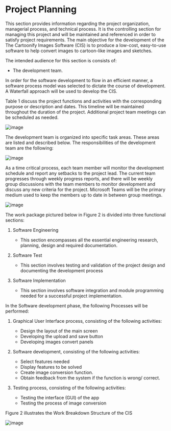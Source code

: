 # Project Planning
This section provides  information  regarding the  project  organization,  managerial  process, and technical  process.  It is the controlling section for managing this project and will be maintained and referenced in order to satisfy project requirements. The main objective  for  the  development  of  the  The Cartoonify Images Software (CIS)  is to produce a low-cost, easy-to-use software to help convert images to cartoon-like images and sketches. 

The intended audience for this section is consists of: 
 - The development team. 

In order for the software development to flow in an efficient manner, a software process model was selected to dictate  the  course  of development. A Waterfall approach will  be  used  to develop  the CIS.

Table 1 discuss the project functions and activities with the corresponding purpose or description  and  dates.  This  timeline  will  be  maintained  throughout  the duration  of  the  project. Additional project team meetings can be scheduled as needed.

![image](https://user-images.githubusercontent.com/80894743/123343129-b8099580-d583-11eb-8845-68274b7ccd9b.png)

The  development  team  is  organized  into  specific  task  areas.  These areas  are  listed  and described below. The responsibilities of the development team are the following: 

![image](https://user-images.githubusercontent.com/80894743/123342677-ce632180-d582-11eb-95d3-bc02fdfc7e24.png)

As a time critical process, each team member will monitor the development schedule and report any setbacks to the project lead. The current  team progresses through  weekly  progress  reports,  and  there  will  be  weekly group discussions with the team members to monitor development and discuss any new criteria for the project. Microsoft Teams  will be the primary medium used to keep the members up to date in between group meetings.

![image](https://user-images.githubusercontent.com/80894743/123342701-d9b64d00-d582-11eb-9084-120968e2504f.png)

The  work  package  pictured  below  in  Figure  2  is  divided into three functional sections: 

 1.  Software Engineering 
     - This  section  encompasses  all  the  essential  engineering  research,  planning,  design  and required documentation. 

 2. Software Test
    - This  section  involves  testing  and  validation  of  the  project  design  and  documenting  the development process 

 3. Software Implementation 
    - This section involves software integration and module programming needed for a successful project implementation. 




In the Software development phase, the following Processes will be performed:  

1. Graphical User Interface process, consisting of the following activities: 
   - Design the layout of the main screen
   - Developing the upload and save button
   - Developing images convert panels 
   
2. Software development, consisting of the following activities:
   - Select features needed
   - Display features to be solved
   - Create image conversion function.
   - Obtain feedback from the system if the function is wrong/ correct. 
   
3. Testing process, consisting of the following activities:
   - Testing the interface (GUI) of the app
   - Testing the process of image conversion 

Figure 2 illustrates the Work Breakdown Structure of the CIS

![image](https://user-images.githubusercontent.com/80894743/123342731-e8046900-d582-11eb-802c-dd378d31e9fe.png)
